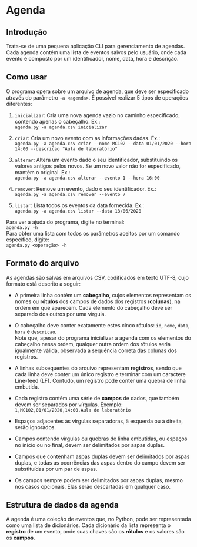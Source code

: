 # Agenda
## Introdução
Trata-se de uma pequena aplicação CLI para gerenciamento de agendas. Cada agenda contém uma lista de eventos salvos pelo
usuário, onde cada evento é composto por um identificador, nome, data, hora e descrição.

## Como usar
O programa opera sobre um arquivo de agenda, que deve ser especificado através do parâmetro `-a <agenda>`. É possível
realizar 5 tipos de operações diferentes:

1. `inicializar`: Cria uma nova agenda vazio no caminho especificado, contendo apenas o cabeçalho. Ex.:  
`agenda.py -a agenda.csv inicializar`

2. `criar`: Cria um novo evento com as informações dadas. Ex.:  
`agenda.py -a agenda.csv criar --nome MC102 --data 01/01/2020 --hora 14:00 --descricao "Aula de laboratório"`

3. `alterar`: Altera um evento dado o seu identificador, substituindo os valores antigos pelos novos. Se um novo valor
não for especificado, mantém o original. Ex.:  
`agenda.py -a agenda.csv alterar --evento 1 --hora 16:00`

4. `remover`: Remove um evento, dado o seu identificador. Ex.:  
`agenda.py -a agenda.csv remover --evento 7`

5. `listar`: Lista todos os eventos da data fornecida. Ex.:  
`agenda.py -a agenda.csv listar --data 13/06/2020`


Para ver a ajuda do programa, digite no terminal:  
``agenda.py -h``  
Para obter uma lista com todos os parâmetros aceitos por um comando específico, digite:  
``agenda.py <operação> -h``


## Formato do arquivo
As agendas são salvas em arquivos CSV, codificados em texto UTF-8, cujo formato está descrito a seguir:  
* A primeira linha contém um **cabeçalho**, cujos elementos representam os nomes ou **rótulos** dos campos de dados
dos registros (**colunas**), na ordem em que aparecem. Cada elemento do cabeçalho deve ser separado dos outros por uma
vírgula.

* O cabeçalho deve conter exatamente estes cinco rótulos: `id`, `nome`, `data`, `hora` e `descricao`.  
Note que, apesar do programa inicializar a agenda com os elementos do cabeçalho nessa ordem, qualquer outra ordem dos
rótulos seria igualmente válida, observada a sequência correta das colunas dos registros.

* A linhas subsequentes do arquivo representam **registros**, sendo que cada linha deve conter um único registro e
terminar com um caractere Line-feed (LF). Contudo, um registro pode conter uma quebra de linha embutida.

* Cada registro contém uma série de **campos** de dados, que também devem ser separados por vírgulas. Exemplo:  
``1,MC102,01/01/2020,14:00,Aula de laboratório``

* Espaços adjacentes às vírgulas separadoras, à esquerda ou à direita, serão ignorados.

* Campos contendo vírgulas ou quebras de linha embutidas, ou espaços no início ou no final, devem ser delimitados por
aspas duplas.

* Campos que contenham aspas duplas devem ser delimitados por aspas duplas, e todas as ocorrências das aspas dentro do
campo devem ser substituídas por um par de aspas.

* Os campos sempre podem ser delimitados por aspas duplas, mesmo nos casos opcionais. Elas serão descartadas em qualquer
caso.

## Estrutura de dados da agenda
A agenda é uma coleção de eventos que, no Python, pode ser representada como uma lista de dicionários. Cada dicionário
da lista representa o **registro** de um evento, onde suas chaves são os **rótulos** e os valores são os **campos**.
